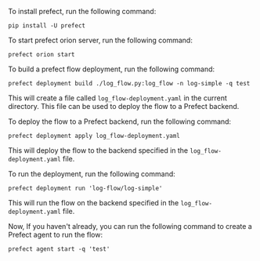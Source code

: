 
To install prefect, run the following command:

``pip install -U prefect``

To start prefect orion server, run the following command:

``prefect orion start``

To build a prefect flow deployment, run the following command:

``prefect deployment build ./log_flow.py:log_flow -n log-simple -q test``

This will create a file called ``log_flow-deployment.yaml`` in the current directory. This file can be used to deploy the flow to a Prefect backend.

To deploy the flow to a Prefect backend, run the following command:

``prefect deployment apply log_flow-deployment.yaml``

This will deploy the flow to the backend specified in the ``log_flow-deployment.yaml`` file.

To run the deployment, run the following command:

``prefect deployment run 'log-flow/log-simple'``

This will run the flow on the backend specified in the ``log_flow-deployment.yaml`` file.

Now, If you haven't already, you can run the following command to create a Prefect agent to run the flow:

``prefect agent start -q 'test'``